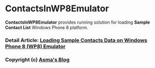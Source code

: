 # ContactsInWP8Emulator
**ContactsInWP8Emulator** provides running solution for loading **Sample Contact List** Windows Phone 8 platform.

### Detail Article: [Loading Sample Contacts Data on Windows Phone 8 (WP8) Emulator](https://bit.ly/2T6A9qT)

### Copyright (c) [Asma's Blog](https://www.asmak9.com/)
